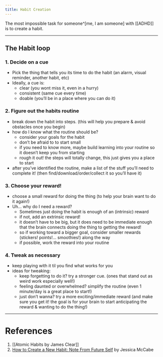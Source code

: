 ```yaml
---
title: Habit Creation
---
```


The most impossible task for someone^[me, I am someone] with [[ADHD]] is to create a habit.

---

## The Habit loop

### 1. Decide on a cue

- Pick the thing that tells you its time to do the habit (an alarm, visual reminder, another habit, etc)
- Ideally, a cue is:
  - clear (you wont miss it, even in a hurry)
  - consistent (same cue every time)
  - doable (you’ll be in a place where you can do it)

### 2. Figure out the habits routine

- break down the habit into steps. (this will help you prepare & avoid obstacles once you begin)
- how do I know what the routine should be?
  - consider your goals for the habit
  - don’t be afraid to to start small
  - if you need to know more, maybe build learning into your routine so it doesn’t keep you from starting
  - rough it out! the steps will totally change, this just gives you a place to start
- after you’ve identified the routine, make a list of the stuff you’ll need to complete it! (then find/download/order/collect it so you’ll have it)

### 3. Choose your reward!

- choose a small reward for doing the thing (to help your brain want to do it again!)
- Uh… why do I need a reward?
  - Sometimes just doing the habit is enough of an (intrinsic) reward
  - if not, add an extrinsic reward!
  - it doesn’t have to be big, but it does need to be immediate enough that the brain connects doing the thing to getting the reward!
  - so if working toward a bigger goal, consider smaller rewards (stickers! points!… smoothies!) along the way
  - if possible, work the reward into your routine

### 4. Tweak as necessary

- keep playing with it til you find what works for you
- ideas for tweaking:
  - keep forgetting to do it? try a stronger cue. (ones that stand out as weird work especially well!)
  - feeling daunted or overwhelmed? simplify the routine (even 1 minute/day is a great place to start!)
  - just don’t wanna? try a more exciting/immediate reward (and make sure you get it! the goal is for your brain to start anticipating the reward & wanting to do the thing!)

---

# References

1. [[Atomic Habits by James Clear]]
2. [How to Create a New Habit: Note From Future Self](https://www.youtube.com/watch?v=nxjKup00oF8) by Jessica McCabe
